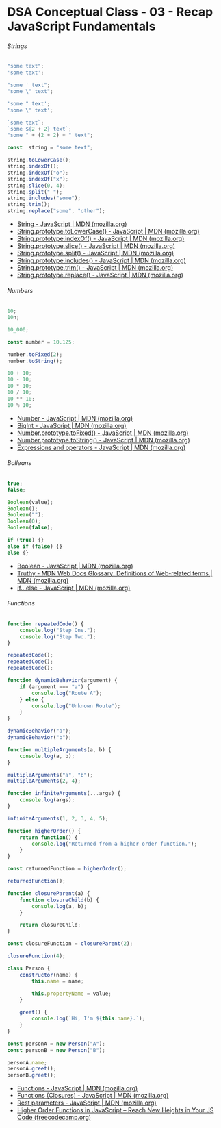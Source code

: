 # DSA Conceptual Class - 03 - Recap JavaScript Fundamentals

###### Strings

```javascript
"some text";
'some text';

"some ' text";
"some \" text";

'some " text';
'some \' text';

`some text`;
`some ${2 + 2} text`;
"some " + (2 + 2) + " text";

const  string = "some text";

string.toLowerCase();
string.indexOf();
string.indexOf("o");
string.indexOf("x");
string.slice(0, 4);
string.split(" ");
string.includes("some");
string.trim();
string.replace("some", "other");
```

- [String - JavaScript | MDN (mozilla.org)](https://developer.mozilla.org/en-US/docs/Web/JavaScript/Reference/Global_Objects/String)
- [String.prototype.toLowerCase() - JavaScript | MDN (mozilla.org)](https://developer.mozilla.org/en-US/docs/Web/JavaScript/Reference/Global_Objects/String/toLowerCase)
- [String.prototype.indexOf() - JavaScript | MDN (mozilla.org)](https://developer.mozilla.org/en-US/docs/Web/JavaScript/Reference/Global_Objects/String/indexOf)
- [String.prototype.slice() - JavaScript | MDN (mozilla.org)](https://developer.mozilla.org/en-US/docs/Web/JavaScript/Reference/Global_Objects/String/slice)
- [String.prototype.split() - JavaScript | MDN (mozilla.org)](https://developer.mozilla.org/en-US/docs/Web/JavaScript/Reference/Global_Objects/String/split)
- [String.prototype.includes() - JavaScript | MDN (mozilla.org)](https://developer.mozilla.org/en-US/docs/Web/JavaScript/Reference/Global_Objects/String/includes)
- [String.prototype.trim() - JavaScript | MDN (mozilla.org)](https://developer.mozilla.org/en-US/docs/Web/JavaScript/Reference/Global_Objects/String/trim)
- [String.prototype.replace() - JavaScript | MDN (mozilla.org)](https://developer.mozilla.org/en-US/docs/Web/JavaScript/Reference/Global_Objects/String/replace)

###### Numbers

```javascript
10;
10n;

10_000;

const number = 10.125;

number.toFixed(2);
number.toString();

10 + 10;
10 - 10;
10 * 10;
10 / 10;
10 ** 10;
10 % 10;
```

- [Number - JavaScript | MDN (mozilla.org)](https://developer.mozilla.org/en-US/docs/Web/JavaScript/Reference/Global_Objects/Number)
- [BigInt - JavaScript | MDN (mozilla.org)](https://developer.mozilla.org/en-US/docs/Web/JavaScript/Reference/Global_Objects/BigInt)
- [Number.prototype.toFixed() - JavaScript | MDN (mozilla.org)](https://developer.mozilla.org/en-US/docs/Web/JavaScript/Reference/Global_Objects/Number/toFixed)
- [Number.prototype.toString() - JavaScript | MDN (mozilla.org)](https://developer.mozilla.org/en-US/docs/Web/JavaScript/Reference/Global_Objects/Number/toString)
- [Expressions and operators - JavaScript | MDN (mozilla.org)](https://developer.mozilla.org/en-US/docs/Web/JavaScript/Reference/Operators#arithmetic_operators)

###### Bolleans

```javascript
true;
false;

Boolean(value);
Boolean();
Boolean("");
Boolean(0);
Boolean(false);

if (true) {}
else if (false) {}
else {}

```

- [Boolean - JavaScript | MDN (mozilla.org)](https://developer.mozilla.org/en-US/docs/Web/JavaScript/Reference/Global_Objects/Boolean)
- [Truthy - MDN Web Docs Glossary: Definitions of Web-related terms | MDN (mozilla.org)](https://developer.mozilla.org/en-US/docs/Glossary/Truthy)
- [if...else - JavaScript | MDN (mozilla.org)](https://developer.mozilla.org/en-US/docs/Web/JavaScript/Reference/Statements/if...else)

###### Functions

```javascript
function repeatedCode() {
    console.log("Step One.");
    console.log("Step Two.");
}

repeatedCode();
repeatedCode();
repeatedCode();

function dynamicBehavior(argument) {
    if (argument === "a") {
        console.log("Route A");
    } else {
        console.log("Unknown Route");
    }
}

dynamicBehavior("a");
dynamicBehavior("b");

function multipleArguments(a, b) {
    console.log(a, b);
}

multipleArguments("a", "b");
multipleArguments(2, 4);

function infiniteArguments(...args) {
    console.log(args);
}

infiniteArguments(1, 2, 3, 4, 5);

function higherOrder() {
    return function() {
        console.log("Returned from a higher order function.");
    }
}

const returnedFunction = higherOrder();

returnedFunction();

function closureParent(a) {
    function closureChild(b) {
        console.log(a, b);
    }

    return closureChild;
}

const closureFunction = closureParent(2);

closureFunction(4);

class Person {
    constructor(name) {
        this.name = name;

        this.propertyName = value;
    }

    greet() {
        console.log(`Hi, I'm ${this.name}.`);
    }
}

const personA = new Person("A");
const personB = new Person("B");

personA.name;
personA.greet();
personB.greet();
```

- [Functions - JavaScript | MDN (mozilla.org)](https://developer.mozilla.org/en-US/docs/Web/JavaScript/Guide/Functions)
- [Functions (Closures) - JavaScript | MDN (mozilla.org)](https://developer.mozilla.org/en-US/docs/Web/JavaScript/Guide/Functions#closures)
- [Rest parameters - JavaScript | MDN (mozilla.org)](https://developer.mozilla.org/en-US/docs/Web/JavaScript/Reference/Functions/rest_parameters)
- [Higher Order Functions in JavaScript – Reach New Heights in Your JS Code (freecodecamp.org)](https://www.freecodecamp.org/news/higher-order-functions-in-javascript-examples/)